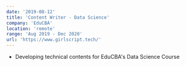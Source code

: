 ```yaml
---
date: '2019-08-12'
title: 'Content Writer - Data Science'
company: 'EduCBA'
location: 'remote'
range: 'Aug 2019 - Dec 2020'
url: 'https://www.girlscript.tech/'
---
```


- Developing technical contents for EduCBA's Data Science Course

